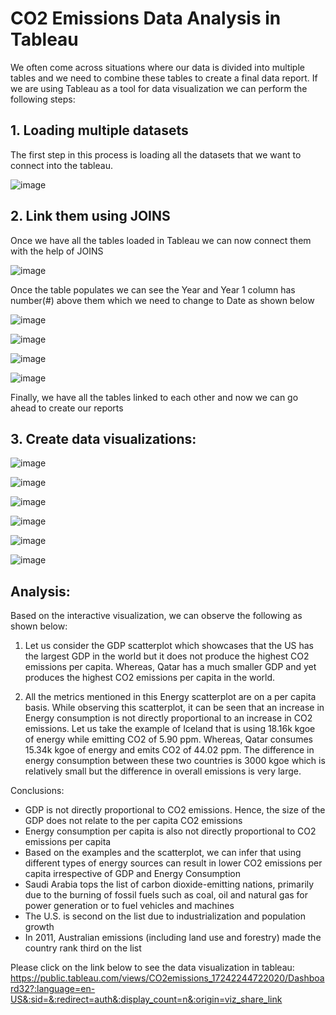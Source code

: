 # CO2 Emissions Data Analysis in Tableau

We often come across situations where our data is divided into multiple tables and we need to combine these tables to create a final data report. If we are using Tableau as a tool for data visualization we can perform the following steps:

## 1. Loading multiple datasets
The first step in this process is loading all the datasets that we want to connect into the tableau.

![image](https://github.com/user-attachments/assets/e1f937a0-1962-4158-a9a6-f605e6fddbbe)

## 2. Link them using JOINS
Once we have all the tables loaded in Tableau we can now connect them with the help of JOINS

![image](https://github.com/user-attachments/assets/6bc29938-1cbb-46b4-85c8-acd9ece43f22)

Once the table populates we can see the Year and Year 1 column has number(#) above them which we need to change to Date as shown below

![image](https://github.com/user-attachments/assets/5d93af8c-d477-417a-9039-ac80cb2d41f9)

![image](https://github.com/user-attachments/assets/7fe5218f-acf1-4d14-9099-58d441b9788d)

![image](https://github.com/user-attachments/assets/2f44abdc-0eaa-4ce8-9794-040233e6b7c5)

![image](https://github.com/user-attachments/assets/398f9023-0ac6-4141-818d-bb4fd45b4aeb)

Finally, we have all the tables linked to each other and now we can go ahead to create our reports

## 3. Create data visualizations:

![image](https://github.com/user-attachments/assets/a1ddc834-a407-4077-b7c1-e4777450ec0d)

![image](https://github.com/user-attachments/assets/b4d61414-5863-4c51-8495-183462d400eb)

![image](https://github.com/user-attachments/assets/153cdee3-d7f7-466d-a456-2d144c739a7a)

![image](https://github.com/user-attachments/assets/70e29b13-7f13-4b4f-b3f1-732a46d8da7f)

![image](https://github.com/user-attachments/assets/26fa5849-40c2-4cd0-bd9d-f4c361d704e5)

![image](https://github.com/user-attachments/assets/9dadc97e-e5e0-4f32-8d59-96a045915707)

## Analysis:

Based on the interactive visualization, we can observe the following as shown below:

1. Let us consider the GDP scatterplot which showcases that the US has the largest GDP in the world but it does not produce the highest CO2 emissions per capita. Whereas, Qatar has a much smaller GDP and yet produces the highest CO2 emissions per capita in the world.

2. All the metrics mentioned in this Energy scatterplot are on a per capita basis. While observing this scatterplot, it can be seen that an increase in Energy consumption is not directly proportional to an increase in CO2 emissions. Let us take the example of Iceland that is using 18.16k kgoe of energy while emitting CO2 of 5.90 ppm. Whereas, Qatar consumes 15.34k kgoe of energy and emits CO2 of 44.02 ppm. The difference in energy consumption between these two countries is 3000 kgoe which is relatively small but the difference in overall emissions is very large.


Conclusions:
- GDP is not directly proportional to CO2 emissions. Hence, the size of the GDP does not relate to the per capita CO2 emissions
- Energy consumption per capita is also not directly proportional to CO2 emissions per capita
- Based on the examples and the scatterplot, we can infer that using different types of energy sources can result in lower CO2 emissions per capita 
  irrespective of GDP and Energy Consumption
- Saudi Arabia tops the list of carbon dioxide-emitting nations, primarily due to the burning of fossil fuels such as coal, oil and natural gas for power 
  generation or to fuel vehicles and machines
- The U.S. is second on the list due to industrialization and population growth
- In 2011, Australian emissions (including land use and forestry) made the country rank third on the list

Please click on the link below to see the data visualization in tableau:
https://public.tableau.com/views/CO2emissions_17242244722020/Dashboard32?:language=en-US&:sid=&:redirect=auth&:display_count=n&:origin=viz_share_link
